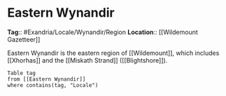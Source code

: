 # Eastern Wynandir
**Tag**:: #Exandria/Locale/Wynandir/Region
**Location**:: [[Wildemount Gazetteer]]

Eastern Wynandir is the eastern region of [[Wildemount]], which includes [[Xhorhas]] and the [[Miskath Strand]] ([[Blightshore]]).
```dataview
Table tag
from [[Eastern Wynandir]]
where contains(tag, "Locale")
```